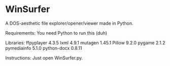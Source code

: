 # WinSurfer
A DOS-aesthetic file explorer/opener/viewer made in Python.

Requirements:
  You need Python to run this (duh)
  
  Libraries:
    ffpyplayer  4.3.5
    lxml        4.9.1
    mutagen     1.45.1
    Pillow      9.2.0
    pygame      2.1.2
    pymediainfo 5.1.0
    python-docx 0.8.11

Instructions:
  Just open WinSurfer.py.
